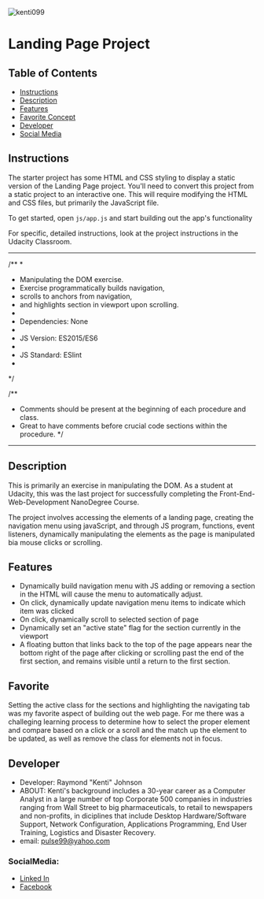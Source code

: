 ![kenti099](https://user-images.githubusercontent.com/97370716/187524076-6ca10796-ce0c-428e-a144-cb50e7f8ec61.jpeg)

# Landing Page Project

## Table of Contents

* [Instructions](#instructions)
* [Description](#Description)
* [Features](#Features)
* [Favorite Concept](#Favorite)
* [Developer](#Developer)
* [Social Media](#SocialMedia)


## Instructions

The starter project has some HTML and CSS styling to display a static version of the Landing Page project. You'll need to convert this project from a static project to an interactive one. This will require modifying the HTML and CSS files, but primarily the JavaScript file.

To get started, open `js/app.js` and start building out the app's functionality

For specific, detailed instructions, look at the project instructions in the Udacity Classroom.

----------------------
/**
 * 
 * Manipulating the DOM exercise.
 * Exercise programmatically builds navigation,
 * scrolls to anchors from navigation,
 * and highlights section in viewport upon scrolling.
 * 
 * Dependencies: None
 * 
 * JS Version: ES2015/ES6
 * 
 * JS Standard: ESlint
 * 
*/

/**
 * Comments should be present at the beginning of each procedure and class.
 * Great to have comments before crucial code sections within the procedure.
*/
-----------------------

## Description
This is primarily an exercise in manipulating the DOM. As a student at Udacity, this was the last
project for successfully completing the Front-End-Web-Development NanoDegree Course.

The project involves accessing the elements of a landing page, creating the navigation menu
using javaScript, and through JS program, functions, event listeners, dynamically manipulating 
the elements as the page is manipulated bia mouse clicks or scrolling.

## Features
* Dynamically build navigation menu with JS adding or removing a section in the HTML will
  cause the menu to automatically adjust.
* On click, dynamically update navigation menu items to indicate which item was clicked
* On click, dynamically scroll to selected section of page
* Dynamically set an "active state" flag for the section currently in the viewport
* A floating button that links back to the top of the page appears near the bottom right 
  of the page after clicking or scrolling past the end of the first section, and remains visible until a return to the first section.


## Favorite

Setting the active class for the sections and highlighting the navigating tab was my
favorite aspect of building out the web page. For me there was a challeging learning 
process to determine how to select the proper element and compare based on a click or 
a scroll and the match up the element to be updated, as well as remove the class for 
elements not in focus. 

## Developer

* Developer:  Raymond "Kenti" Johnson
* ABOUT:  Kenti's background includes a 30-year career as a Computer Analyst in a large
  number of top Corporate 500 companies in industries ranging from Wall Street to big
  pharmaceuticals, to retail to newspapers and non-profits, in diciplines that include Desktop Hardware/Software Support, Network Configuration, Applications Programming, End User Training, Logistics and Disaster Recovery.  
* email:  pulse99@yahoo.com
### SocialMedia: 
* <a href="https://www.linkedin.com/in/pulse99/" target="_blank">Linked In</a>
* <a href="http://www.facebook.com/pulse99" target="_blank">Facebook</a>


